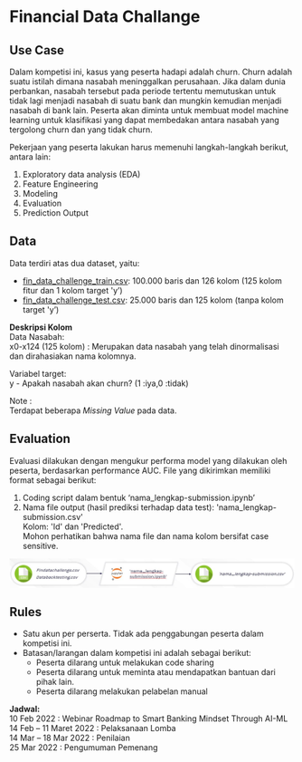 
# Financial Data Challange

## Use Case
Dalam kompetisi ini, kasus yang peserta hadapi adalah churn. Churn adalah suatu istilah dimana nasabah meninggalkan perusahaan. Jika dalam dunia perbankan, nasabah tersebut pada periode tertentu memutuskan untuk tidak lagi menjadi nasabah di suatu bank dan mungkin kemudian menjadi nasabah di bank lain. Peserta akan diminta untuk membuat model machine learning untuk klasifikasi yang dapat membedakan antara nasabah yang tergolong churn dan yang tidak churn. 

Pekerjaan yang peserta lakukan harus memenuhi langkah-langkah berikut, antara lain:
1. Exploratory data analysis (EDA)
2. Feature Engineering
3. Modeling
4. Evaluation
5. Prediction Output

## Data

Data terdiri atas dua dataset, yaitu:
* [fin_data_challenge_train.csv](findata_challenge_train.csv): 100.000 baris dan 126 kolom (125 kolom fitur dan 1 kolom target 'y’)
* [fin_data_challenge_test.csv](findata_challenge_test.csv): 25.000 baris dan 125 kolom (tanpa kolom target 'y’)

**Deskripsi Kolom**<br />
Data Nasabah: <br />
x0-x124 (125 kolom) : Merupakan data nasabah yang telah dinormalisasi dan dirahasiakan nama kolomnya.

Variabel target: <br />
y - Apakah nasabah akan churn? (1 :iya,0 :tidak)

Note :<br />
Terdapat beberapa _Missing Value_ pada data.

## Evaluation
Evaluasi dilakukan dengan mengukur performa model yang dilakukan oleh peserta, berdasarkan performance AUC. 
File yang dikirimkan memiliki format sebagai berikut:
1. Coding script dalam bentuk ‘nama_lengkap-submission.ipynb’
2. Nama file output (hasil prediksi terhadap data test): 'nama_lengkap-submission.csv' <br /> Kolom: 'Id' dan 'Predicted'. <br />Mohon perhatikan bahwa nama file dan nama kolom bersifat case sensitive.

<img src="./submission.jpg" align="center" width="600" />

## Rules

- Satu akun per perserta. Tidak ada penggabungan peserta dalam kompetisi ini. 
- Batasan/larangan dalam kompetisi ini adalah sebagai berikut:
    * Peserta dilarang untuk melakukan code sharing
    * Peserta dilarang untuk meminta atau mendapatkan bantuan dari pihak lain.
    * Peserta dilarang melakukan pelabelan manual

**Jadwal:**<br />
10 Feb 2022		: Webinar Roadmap to Smart Banking Mindset Through AI-ML<br />
14 Feb – 11 Maret 2022	: Pelaksanaan Lomba<br />
14 Mar – 18 Mar 2022	: Penilaian<br />
25 Mar 2022		: Pengumuman Pemenang

